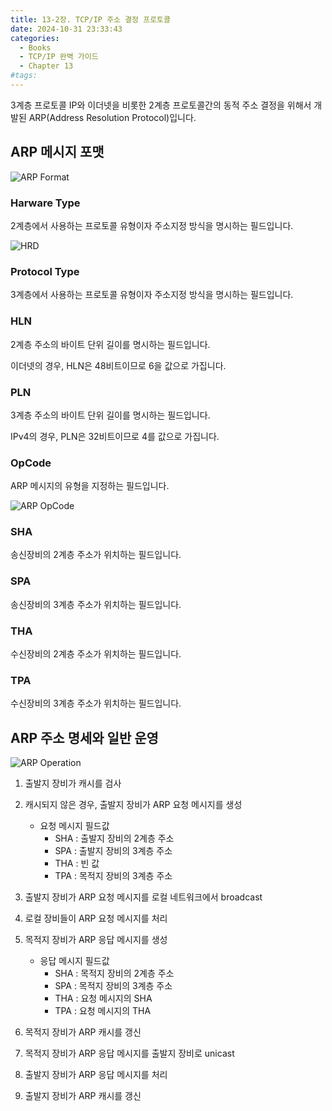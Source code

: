 ```yaml
---
title: 13-2장. TCP/IP 주소 결정 프로토콜
date: 2024-10-31 23:33:43
categories:
  - Books
  - TCP/IP 완벽 가이드
  - Chapter 13
#tags:
---
```

3계층 프로토콜 IP와 이더넷을 비롯한 2계층 프로토콜간의 동적 주소 결정을 위해서 개발된 ARP(Address Resolution Protocol)입니다.

## ARP 메시지 포맷

![ARP Format](/images/arp_format.png)

### Harware Type

2계층에서 사용하는 프로토콜 유형이자 주소지정 방식을 명시하는 필드입니다.

![HRD](/images/hrd.png)

### Protocol Type

3계층에서 사용하는 프로토콜 유형이자 주소지정 방식을 명시하는 필드입니다.

### HLN

2계층 주소의 바이트 단위 길이를 명시하는 필드입니다.

이더넷의 경우, HLN은 48비트이므로 6을 값으로 가집니다.

### PLN

3계층 주소의 바이트 단위 길이를 명시하는 필드입니다.

IPv4의 경우, PLN은 32비트이므로 4를 값으로 가집니다.

### OpCode

ARP 메시지의 유형을 지정하는 필드입니다.

![ARP OpCode](/images/arp_opcode.png)

### SHA

송신장비의 2계층 주소가 위치하는 필드입니다.

### SPA

송신장비의 3계층 주소가 위치하는 필드입니다.

### THA

수신장비의 2계층 주소가 위치하는 필드입니다.

### TPA

수신장비의 3계층 주소가 위치하는 필드입니다.

## ARP 주소 명세와 일반 운영

![ARP Operation](/images/arp_operation.png)

1. 출발지 장비가 캐시를 검사
2. 캐시되지 않은 경우, 출발지 장비가 ARP 요청 메시지를 생성 

   - 요청 메시지 필드값
     - SHA : 출발지 장비의 2계층 주소
     - SPA : 출발지 장비의 3계층 주소
     - THA : 빈 값
     - TPA : 목적지 장비의 3계층 주소

3. 출발지 장비가 ARP 요청 메시지를 로컬 네트워크에서 broadcast
4. 로컬 장비들이 ARP 요청 메시지를 처리
5. 목적지 장비가 ARP 응답 메시지를 생성

   - 응답 메시지 필드값
     - SHA : 목적지 장비의 2계층 주소
     - SPA : 목적지 장비의 3계층 주소
     - THA : 요청 메시지의 SHA
     - TPA : 요청 메시지의 THA

6. 목적지 장비가 ARP 캐시를 갱신
7. 목적지 장비가 ARP 응답 메시지를 출발지 장비로 unicast
8. 출발지 장비가 ARP 응답 메시지를 처리
9. 출발지 장비가 ARP 캐시를 갱신
